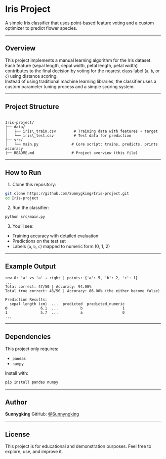 
#  Iris Project

A simple Iris classifier that uses point-based feature voting and a custom optimizer to predict flower species.

---

##  Overview

This project implements a manual learning algorithm for the Iris dataset.  
Each feature (sepal length, sepal width, petal length, petal width) contributes to the final decision by voting for the nearest class label (`a`, `b`, or `c`) using distance scoring.  
Instead of using traditional machine learning libraries, the classifier uses a custom parameter tuning process and a simple scoring system.

---

##  Project Structure

```

Iris-project/
├── data/
│   ├── iris\_train.csv        # Training data with features + target
│   └── iris\_test.csv         # Test data for prediction
├── src/
│   └── main.py               # Core script: trains, predicts, prints accuracy
├── README.md                 # Project overview (this file)

````

---

##  How to Run

1. Clone this repository:
```bash
git clone https://github.com/Sunnygking/Iris-project.git
cd Iris-project
````

2. Run the classifier:

```bash
python src/main.py
```

3. You’ll see:

* Training accuracy with detailed evaluation
* Predictions on the test set
* Labels (`a`, `b`, `c`) mapped to numeric form (0, 1, 2)

---

##  Example Output

```
row 0: 'a' vs 'a' → right | points: {'a': 5, 'b': 2, 'c': 1}
...
Total correct: 47/50 | Accuracy: 94.00%
Total true correct: 43/50 | Accuracy: 86.00% (the either become false)

Prediction Results:
  sepal length (cm)  ...  predicted  predicted_numeric
0               6.1  ...          b                  1
1               5.7  ...          a                  0
...
```

---

##  Dependencies

This project only requires:

* `pandas`
* `numpy`

Install with:

```bash
pip install pandas numpy
```

---

##  Author

**Sunnygking**
GitHub: [@Sunnyngking](https://github.com/Sunnyngking)

---

##  License

This project is for educational and demonstration purposes. Feel free to explore, use, and improve it.

```
